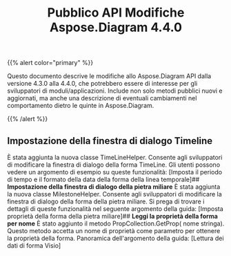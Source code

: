 ﻿---
title: Pubblico API Modifiche Aspose.Diagram 4.4.0
type: docs
weight: 10
url: /it/net/public-api-changes-in-aspose-diagram-4-4-0/
---
{{% alert color="primary" %}} 

Questo documento descrive le modifiche allo Aspose.Diagram API dalla versione 4.3.0 alla 4.4.0, che potrebbero essere di interesse per gli sviluppatori di moduli/applicazioni. Include non solo metodi pubblici nuovi e aggiornati, ma anche una descrizione di eventuali cambiamenti nel comportamento dietro le quinte in Aspose.Diagram.

{{% /alert %}} 
## **Impostazione della finestra di dialogo Timeline**
È stata aggiunta la nuova classe TimeLineHelper. Consente agli sviluppatori di modificare la finestra di dialogo della forma TimeLine. Gli utenti possono vedere un argomento di esempio su queste funzionalità: [Imposta il periodo di tempo e il formato della data della forma della linea temporale]## **Impostazione della finestra di dialogo della pietra miliare**
È stata aggiunta la nuova classe MilestoneHelper. Consente agli sviluppatori di modificare la finestra di dialogo della forma della pietra miliare. Si prega di trovare i dettagli di queste funzionalità nel seguente argomento della guida: [Imposta proprietà della forma della pietra miliare]## **Leggi la proprietà della forma per nome**
È stato aggiunto il metodo PropCollection.GetProp( nome stringa). Questo metodo accetta un nome di proprietà come parametro per ottenere la proprietà della forma. Panoramica dell'argomento della guida: [Lettura dei dati di forma Visio]